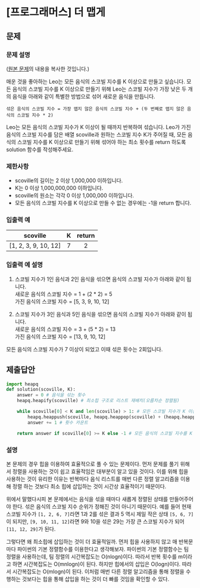 # [프로그래머스] 더 맵게
## 문제
### 문제 설명
([원본 문제](https://programmers.co.kr/learn/courses/30/lessons/42626)의 내용을 복사한 것입니다.)

매운 것을 좋아하는 Leo는 모든 음식의 스코빌 지수를 K 이상으로 만들고 싶습니다. 모든 음식의 스코빌 지수를 K 이상으로 만들기 위해 Leo는 스코빌 지수가 가장 낮은 두 개의 음식을 아래와 같이 특별한 방법으로 섞어 새로운 음식을 만듭니다.

```
섞은 음식의 스코빌 지수 = 가장 맵지 않은 음식의 스코빌 지수 + (두 번째로 맵지 않은 음식의 스코빌 지수 * 2)
```

Leo는 모든 음식의 스코빌 지수가 K 이상이 될 때까지 반복하여 섞습니다.
Leo가 가진 음식의 스코빌 지수를 담은 배열 scoville과 원하는 스코빌 지수 K가 주어질 때, 모든 음식의 스코빌 지수를 K 이상으로 만들기 위해 섞어야 하는 최소 횟수를 return 하도록 solution 함수를 작성해주세요.

### 제한사항
* scoville의 길이는 2 이상 1,000,000 이하입니다.
* K는 0 이상 1,000,000,000 이하입니다.
* scoville의 원소는 각각 0 이상 1,000,000 이하입니다.
* 모든 음식의 스코빌 지수를 K 이상으로 만들 수 없는 경우에는 -1을 return 합니다.

### 입출력 예
|scoville|K|return|
|:---:|:---:|:---:|
|[1, 2, 3, 9, 10, 12]|7|2|

### 입출력 예 설명
1. 스코빌 지수가 1인 음식과 2인 음식을 섞으면 음식의 스코빌 지수가 아래와 같이 됩니다.  
새로운 음식의 스코빌 지수 = 1 + (2 * 2) = 5  
가진 음식의 스코빌 지수 = [5, 3, 9, 10, 12]

2. 스코빌 지수가 3인 음식과 5인 음식을 섞으면 음식의 스코빌 지수가 아래와 같이 됩니다.  
새로운 음식의 스코빌 지수 = 3 + (5 * 2) = 13  
가진 음식의 스코빌 지수 = [13, 9, 10, 12]

모든 음식의 스코빌 지수가 7 이상이 되었고 이때 섞은 횟수는 2회입니다.

## 제출답안
```python
import heapq
def solution(scoville, K):
    answer = 0 # 음식을 섞는 횟수
    heapq.heapify(scoville) # 최소힙 구조로 리스트 재배치(오름차순 정렬됨)

    while scoville[0] < K and len(scoville) > 1: # 모든 스코빌 지수가 K 이상이 되거나 더 이상 섞을 음식이 존재하지 않을 때까지
        heapq.heappush(scoville, heapq.heappop(scoville) + (heapq.heappop(scoville) * 2)) # 힙에서 스코빌 지수가 가장 작은 두 개의 음식을 pop해서 섞은 다음 다시 push
        answer += 1 # 횟수 카운트

    return answer if scoville[0] >= K else -1 # 모든 음식의 스코빌 지수를 K 이상으로 만들 수 없는 경우인지 검증
```
### 설명
본 문제의 경우 힙을 이용하여 효율적으로 풀 수 있는 문제이다. 먼저 문제를 풀기 위해서 정렬을 사용하는 것이 쉽고 효율적임은 대부분이 알고 있을 것이다. 이를 위해 힙을 사용하는 것이 유리한 
이유는 반복마다 음식 리스트를 매번 다른 정렬 알고리즘을 이용해 정렬 하는 것보다 최소 힙에 삽입하는 것이 시간상 효율적이기 때문이다.

위에서 말했다시피 본 문제에서는 음식을 섞을 때마다 새롭게 정렬된 상태를 만들어주어야 한다. 섞은 음식의 스코빌 지수 순위가 정해진 것이 아니기 때문이다. 
예를 들어 현재 스코빌 지수가 ```[1, 2, 6, 7]```라면 1과 2를 섞은 결과 5 역시 제일 작은 상태 ```[5, 6, 7]```이 되지만, ```[9, 10, 11, 12]```라면 9와 10을 섞은 29는 가장 큰 스코빌 지수가 
되어 ```[11, 12, 29]```가 된다.

그렇다면 왜 최소힙에 삽입하는 것이 더 효율적일까. 먼저 힙을 사용하지 않고 매 반복문마다 파이썬의 기본 정렬함수를 이용한다고 생각해보자. 파이썬의 기본 정렬함수는 팀 정렬을 사용하는데, 
팀 정렬의 시간복잡도는 O(nlogn)이다. 따라서 반복 횟수를 m이라고 하면 시간복잡도는 O(mnlogn)이 된다. 하지만 힙에서의 삽입은 O(logn)이다. 따라서 시간복잡도는 O(mlogn)이 된다. 이처럼 매번 
다른 정렬 알고리즘을 통해 정렬을 수행하는 것보다는 힙을 통해 삽입을 하는 것이 더 빠를 것임을 확인할 수 있다.
